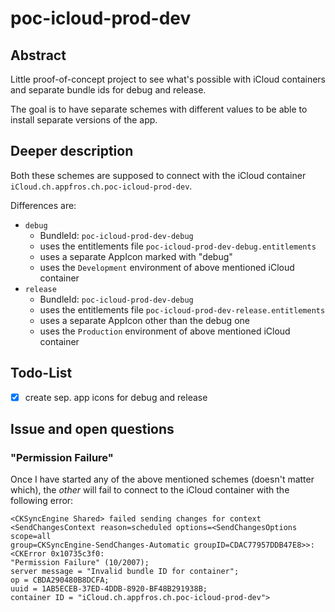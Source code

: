 # poc-icloud-prod-dev

## Abstract
Little proof-of-concept project to see what's possible with iCloud containers
and separate bundle ids for debug and release.

The goal is to have separate schemes with different values to be able to install
separate versions of the app.

## Deeper description
Both these schemes are supposed to connect with the iCloud container 
`iCloud.ch.appfros.ch.poc-icloud-prod-dev`.

Differences are:

- `debug`
  - BundleId: `poc-icloud-prod-dev-debug`
  - uses the entitlements file `poc-icloud-prod-dev-debug.entitlements`
  - uses a separate AppIcon marked with "debug"
  - uses the `Development` environment of above mentioned iCloud container
- `release`
  - BundleId: `poc-icloud-prod-dev-debug` 
  - uses the entitlements file `poc-icloud-prod-dev-release.entitlements`
  - uses a separate AppIcon other than the debug one
  - uses the `Production` environment of above mentioned iCloud container
  
## Todo-List
- [X] create sep. app icons for debug and release

## Issue and open questions
### "Permission Failure"
Once I have started any of the above mentioned schemes (doesn't matter which),
the *other* will fail to connect to the iCloud container with the following 
error:

```
<CKSyncEngine Shared> failed sending changes for context 
<SendChangesContext reason=scheduled options=<SendChangesOptions scope=all 
group=CKSyncEngine-SendChanges-Automatic groupID=CDAC77957DDB47E8>>: 
<CKError 0x10735c3f0: 
"Permission Failure" (10/2007); 
server message = "Invalid bundle ID for container"; 
op = CBDA290480B8DCFA; 
uuid = 1AB5ECEB-37ED-4DDB-8920-BF48B291938B; 
container ID = "iCloud.ch.appfros.ch.poc-icloud-prod-dev">
```
